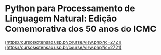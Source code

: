 # Python para Processamento de Linguagem Natural: Edição Comemorativa dos 50 anos do ICMC

[https://cursosextensao.usp.br/course/view.php?id=2721](https://cursosextensao.usp.br/course/view.php?id=2721)

